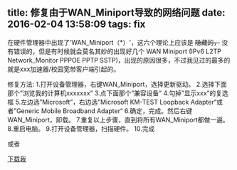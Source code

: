 title: 修复由于WAN_Miniport导致的网络问题
date: 2016-02-04 13:58:09
tags: fix
---
在硬件管理器中出现了’WAN_Miniport（\*）'，这六个理论上应该是 ~~隐藏的，~~ 没有错误的，但是有时候就会莫名其妙的出现好几个 WAN Miniport (IPv6 L2TP Network_Monitor PPPOE PPTP SSTP)，出现的原因很多，不过我见过的最多的就是xxx加速器/校园宽带客户端引起的。

修复方法:
1.打开设备管理器，右键WAN_Miniport，选择更新驱动。
2.选择下面那个”浏览我的计算机xxxxxxx”
3.点下面那个”兼容设备”
4.勾掉”显示xxx”的复选框
5.左边选”Microsoft”，右边选”Microsoft KM-TEST Loopback Adapter“或者”Generic Mobile Broadband Adapter“
6.确定，完成。然后右键WAN_Miniport，卸载。
7.重复以上步骤，直到将所有WAN_Miniport都做一遍。
8.重启电脑。
9.打开设备管理器，扫描硬件。
10.完成

或者

[下载我](http://download.microsoft.com/download/D/9/2/D923C013-E9AD-4BBE-A52C-AC1F16685036/MicrosoftFixit20114.mini.diagcab)